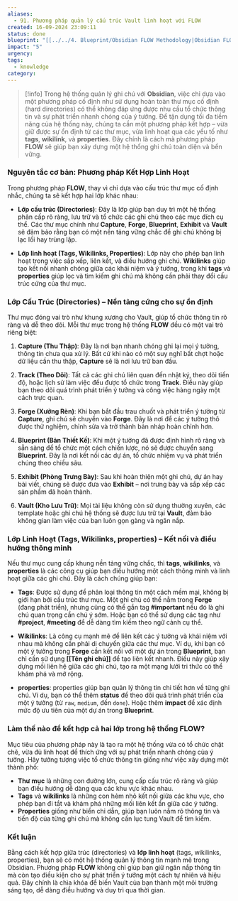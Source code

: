 ```yaml
---
aliases:
  - 91. Phương pháp quản lý cấu trúc Vault linh hoạt với FLOW
created: 16-09-2024 23:09:11
status: done
blueprint: "[[../../4. Blueprint/Obsidian FLOW Methodology|Obsidian FLOW Methodology]]"
impact: "5"
urgency: 
tags:
  - knowledge
category: 
---
```

> [!info]
Trong hệ thống quản lý ghi chú với **Obsidian**, việc chỉ dựa vào một phương pháp cố định như sử dụng hoàn toàn thư mục cố định (hard directories) có thể không đáp ứng được nhu cầu tổ chức thông tin và sự phát triển nhanh chóng của ý tưởng. Để tận dụng tối đa tiềm năng của hệ thống này, chúng ta cần một phương pháp kết hợp – vừa giữ được sự ổn định từ các thư mục, vừa linh hoạt qua các yếu tố như **tags**, **wikilink**, và **properties**. Đây chính là cách mà phương pháp **FLOW** sẽ giúp bạn xây dựng một hệ thống ghi chú toàn diện và bền vững.

### Nguyên tắc cơ bản: Phương pháp Kết Hợp Linh Hoạt

Trong phương pháp **FLOW**, thay vì chỉ dựa vào cấu trúc thư mục cố định nhắc, chúng ta sẽ kết hợp hai lớp khác nhau:

- **Lớp cấu trúc (Directories)**: Đây là lớp giúp bạn duy trì một hệ thống phân cấp rõ ràng, lưu trữ và tổ chức các ghi chú theo các mục đích cụ thể. Các thư mục chính như **Capture**, **Forge**, **Blueprint**, **Exhibit** và **Vault** sẽ đảm bảo rằng bạn có một nền tảng vững chắc để ghi chú không bị lạc lối hay trùng lặp.
  
- **Lớp linh hoạt (Tags, Wikilinks, Properties)**: Lớp này cho phép bạn linh hoạt trong việc sắp xếp, liên kết, và điều hướng ghi chú. **Wikilinks** giúp tạo kết nối nhanh chóng giữa các khái niệm và ý tưởng, trong khi **tags** và **properties** giúp lọc và tìm kiếm ghi chú mà không cần phải thay đổi cấu trúc cứng của thư mục.

### **Lớp Cấu Trúc (Directories) – Nền tảng cứng cho sự ổn định**

Thư mục đóng vai trò như khung xương cho Vault, giúp tổ chức thông tin rõ ràng và dễ theo dõi. Mỗi thư mục trong hệ thống **FLOW** đều có một vai trò riêng biệt:

1. **Capture (Thu Thập)**: Đây là nơi bạn nhanh chóng ghi lại mọi ý tưởng, thông tin chưa qua xử lý. Bất cứ khi nào có một suy nghĩ bất chợt hoặc dữ liệu cần thu thập, **Capture** sẽ là nơi lưu trữ ban đầu.

2. **Track (Theo Dõi)**: Tất cả các ghi chú liên quan đến nhật ký, theo dõi tiến độ, hoặc lịch sử làm việc đều được tổ chức trong **Track**. Điều này giúp bạn theo dõi quá trình phát triển ý tưởng và công việc hàng ngày một cách trực quan.

3. **Forge (Xưởng Rèn)**: Khi bạn bắt đầu trau chuốt và phát triển ý tưởng từ **Capture**, ghi chú sẽ chuyển vào **Forge**. Đây là nơi để các ý tưởng thô được thử nghiệm, chỉnh sửa và trở thành bản nháp hoàn chỉnh hơn.

4. **Blueprint (Bản Thiết Kế)**: Khi một ý tưởng đã được định hình rõ ràng và sẵn sàng để tổ chức một cách chiến lược, nó sẽ được chuyển sang **Blueprint**. Đây là nơi kết nối các dự án, tổ chức nhiệm vụ và phát triển chúng theo chiều sâu.

5. **Exhibit (Phòng Trưng Bày)**: Sau khi hoàn thiện một ghi chú, dự án hay bài viết, chúng sẽ được đưa vào **Exhibit** – nơi trưng bày và sắp xếp các sản phẩm đã hoàn thành.

6. **Vault (Kho Lưu Trữ)**: Mọi tài liệu không còn sử dụng thường xuyên, các template hoặc ghi chú hệ thống sẽ được lưu trữ tại **Vault**, đảm bảo không gian làm việc của bạn luôn gọn gàng và ngăn nắp.

### **Lớp Linh Hoạt (Tags, Wikilinks, properties) – Kết nối và điều hướng thông minh**

Nếu thư mục cung cấp khung nền tảng vững chắc, thì **tags**, **wikilinks**, và **properties** là các công cụ giúp bạn điều hướng một cách thông minh và linh hoạt giữa các ghi chú. Đây là cách chúng giúp bạn:

- **Tags**: Được sử dụng để phân loại thông tin một cách mềm mại, không bị giới hạn bởi cấu trúc thư mục. Một ghi chú có thể nằm trong **Forge** (đang phát triển), nhưng cũng có thể gắn tag **#important** nếu đó là ghi chú quan trọng cần chú ý sớm. Hoặc bạn có thể sử dụng các tag như **#project**, **#meeting** để dễ dàng tìm kiếm theo ngữ cảnh cụ thể.

- **Wikilinks**: Là công cụ mạnh mẽ để liên kết các ý tưởng và khái niệm với nhau mà không cần phải di chuyển giữa các thư mục. Ví dụ, khi bạn có một ý tưởng trong **Forge** cần kết nối với một dự án trong **Blueprint**, bạn chỉ cần sử dụng **[[Tên ghi chú]]** để tạo liên kết nhanh. Điều này giúp xây dựng mối liên hệ giữa các ghi chú, tạo ra một mạng lưới tri thức có thể khám phá và mở rộng.

- **properties**: properties giúp bạn quản lý thông tin chi tiết hơn về từng ghi chú. Ví dụ, bạn có thể thêm **status** để theo dõi quá trình phát triển của một ý tưởng (từ `raw`, `medium`, đến `done`). Hoặc thêm **impact** để xác định mức độ ưu tiên của một dự án trong **Blueprint**.


### **Làm thế nào để kết hợp cả hai lớp trong hệ thống FLOW?**

Mục tiêu của phương pháp này là tạo ra một hệ thống vừa có tổ chức chặt chẽ, vừa đủ linh hoạt để thích ứng với sự phát triển nhanh chóng của ý tưởng. Hãy tưởng tượng việc tổ chức thông tin giống như việc xây dựng một thành phố:

- **Thư mục** là những con đường lớn, cung cấp cấu trúc rõ ràng và giúp bạn điều hướng dễ dàng qua các khu vực khác nhau.
- **Tags** và **wikilinks** là những con hẻm nhỏ kết nối giữa các khu vực, cho phép bạn đi tắt và khám phá những mối liên kết ẩn giữa các ý tưởng.
- **Properties** giống như biển chỉ dẫn, giúp bạn luôn nắm rõ thông tin và tiến độ của từng ghi chú mà không cần lục tung Vault để tìm kiếm.

### **Kết luận**

Bằng cách kết hợp giữa trúc (directories) và **lớp linh hoạt** (tags, wikilinks, properties), bạn sẽ có một hệ thống quản lý thông tin mạnh mẽ trong Obsidian. Phương pháp **FLOW** không chỉ giúp bạn giữ ngăn nắp thông tin mà còn tạo điều kiện cho sự phát triển ý tưởng một cách tự nhiên và hiệu quả. Đây chính là chìa khóa để biến Vault của bạn thành một môi trường sáng tạo, dễ dàng điều hướng và duy trì qua thời gian.